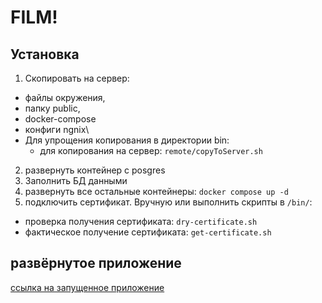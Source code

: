 # FILM!

## Установка

1. Скопировать на сервер:
  - файлы окружения,
  - папку public,
  - docker-compose
  - конфиги ngnix\
  - Для упрощения копирования в директории bin:
    - для копирования на сервер: `remote/copyToServer.sh`
2. развернуть контейнер с posgres
3. Заполнить БД данными
4. развернуть все остальные контейнеры: `docker compose up -d`
5. подключить сертификат. Вручную или выполнить скрипты в `/bin/`:
  - проверка получения сертификата: `dry-certificate.sh`
  - фактическое получение сертификата: `get-certificate.sh`



## развёрнутое приложение
[ссылка на запущенное приложение](http://ashizius.nomorepartiesco.ru)

